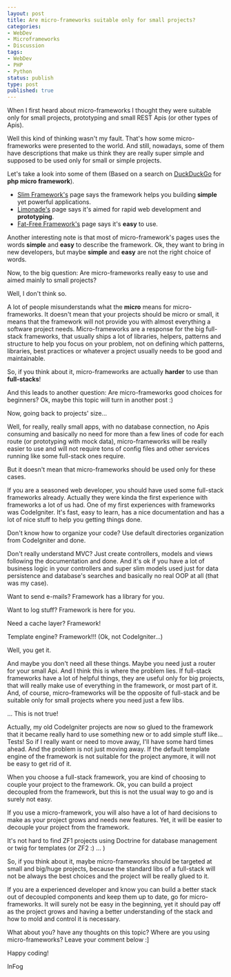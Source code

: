 ```yaml
---
layout: post
title: Are micro-frameworks suitable only for small projects?
categories:
- WebDev
- Microframeworks
- Discussion
tags:
- WebDev
- PHP
- Python
status: publish
type: post
published: true
---
```


When I first heard about micro-frameworks I thought they were suitable only for
small projects, prototyping and small REST Apis (or other types of Apis).

Well this kind of thinking wasn't my fault. That's how some micro-frameworks
were presented to the world. And still, nowadays, some of them have descriptions
that make us think they are really super simple and supposed to be used only for
small or simple projects.

Let's take a look into some of them (Based on a search on [DuckDuckGo](http://ddg.gg)
for **php micro framework**).

- [Slim Framework's](http://www.slimframework.com/) page says the framework
    helps you building **simple** yet powerful applications.
- [Limonade's](https://limonade-php.github.io/) page says it's aimed for rapid
    web development and **prototyping**.
- [Fat-Free Framework's](http://fatfreeframework.com/home) page says it's
    **easy** to use.

Another interesting note is that most of micro-framework's pages uses the words
**simple** and **easy** to describe the framework. Ok, they want to bring in new
developers, but maybe **simple** and **easy** are not the right choice of words.

Now, to the big question: Are micro-frameworks really easy to use and aimed
mainly to small projects?

Well, I don't think so.

A lot of people misunderstands what the **micro** means for micro-frameworks. It
doesn't mean that your projects should be micro or small, it means that the
framework will not provide you with almost everything a software project needs.
Micro-frameworks are a response for the big full-stack frameworks, that usually
ships a lot of libraries, helpers, patterns and structure to help you focus on
your problem, not on defining which patterns, libraries, best practices or
whatever a project usually needs to be good and maintainable.

So, if you think about it, micro-frameworks are actually **harder** to use than
**full-stacks**!

And this leads to another question: Are micro-frameworks good choices for
beginners? Ok, maybe this topic will turn in another post :)

Now, going back to projects' size...

Well, for really, really small apps, with no database connection, no Apis
consuming and basically no need for more than a few lines of code for each route
(or prototyping with mock data), micro-frameworks will be really easier to use
and will not require tons of config files and other services running like some
full-stack ones require.

But it doesn't mean that micro-frameworks should be used only for these cases.

If you are a seasoned web developer, you should have used some full-stack
frameworks already. Actually they were kinda the first experience with frameworks
a lot of us had. One of my first experiences with frameworks was CodeIgniter.
It's fast, easy to learn, has a nice documentation and has a lot of nice stuff
to help you getting things done.

Don't know how to organize your code? Use default directories organization from
CodeIgniter and done.

Don't really understand MVC? Just create controllers, models and views following
the documentation and done. And it's ok if you have a lot of business logic in
your controllers and super slim models used just for data persistence and
database's searches and basically no real OOP at all (that was my case).

Want to send e-mails? Framework has a library for you.

Want to log stuff? Framework is here for you.

Need a cache layer? Framework!

Template engine? Framework!!! (Ok, not CodeIgniter...)

Well, you get it.

And maybe you don't need all these things. Maybe you need just a router for your
small Api. And I think this is where the problem lies. If full-stack frameworks
have a lot of helpful things, they are useful only for big projects, that will
really make use of everything in the framework, or most part of it. And, of
course, micro-frameworks will be the opposite of full-stack and be suitable only
for small projects where you need just a few libs.

... This is not true!

Actually, my old CodeIgniter projects are now so glued to the framework that it
became really hard to use something new or to add simple stuff like... Tests! So
if I really want or need to move away, I'll have some hard times ahead. And the
problem is not just moving away. If the default template engine of the framework
is not suitable for the project anymore, it will not be easy to get rid of it.

When you choose a full-stack framework, you are kind of choosing to couple your
project to the framework. Ok, you can build a project decoupled from the
framework, but this is not the usual way to go and is surely not easy.

If you use a micro-framework, you will also have a lot of hard decisions to make
as your project grows and needs new features. Yet, it will be easier to decouple
your project from the framework.

It's not hard to find ZF1 projects using Doctrine for database management or
twig for templates (or ZF2 :) ... )

So, if you think about it, maybe micro-frameworks should be targeted at small
and big/huge projects, because the standard libs of a full-stack will not be
always the best choices and the project will be really glued to it.

If you are a experienced developer and know you can build a better stack out of
decoupled components and keep them up to date, go for micro-frameworks. It will
surely not be easy in the beginning, yet it should pay off as the project grows
and having a better understanding of the stack and how to mold and control it
is necessary.

What about you? have any thoughts on this topic? Where are you using
micro-frameworks? Leave your comment below :]

Happy coding!

InFog
